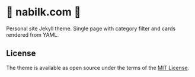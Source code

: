 # :squid: nabilk.com :squid:

Personal site Jekyll theme. Single page with category filter and cards rendered from YAML.

## License

The theme is available as open source under the terms of the [MIT License](https://opensource.org/licenses/MIT).

